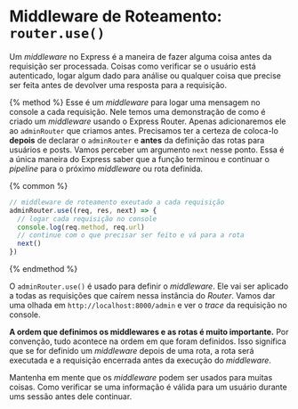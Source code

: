# Middleware de Roteamento: ```router.use()```

Um *middleware* no Express é a maneira de fazer alguma coisa antes da requisição ser processada. Coisas como verificar se o usuário está autenticado, logar algum dado para análise ou qualquer coisa que precise ser feita antes de devolver uma resposta para a requisição.

{% method %}
Esse é um *middleware* para logar uma mensagem no console a cada requisição. Nele temos uma demonstração de como é criado um *middleware* usando o Express Router. Apenas adicionaremos ele ao ```adminRouter``` que criamos antes. Precisamos ter a certeza de coloca-lo **depois** de declarar o ```adminRouter``` e **antes** da definição das rotas para usuários e posts. Vamos perceber um argumento ```next``` nesse ponto. Essa é a única maneira do Express saber que a função terminou e continuar o _pipeline_ para o próximo *middleware* ou rota definida.

{% common %}
```js
// middleware de roteamento exeutado a cada requisição
adminRouter.use((req, res, next) => {
  // logar cada requisição no console
  console.log(req.method, req.url)
  // continue com o que precisar ser feito e vá para a rota
  next()
})
```
{% endmethod %}

O ```adminRouter.use()``` é usado para definir o *middleware*. Ele vai ser aplicado a todas as requisições que caírem nessa instância do *Router*. Vamos dar uma olhada em ```http://localhost:8000/admin``` e ver o *trace* da requisição no console.

<asciinema-player src="/assets/middleware.json" speed="2" poster="npt:0:39"></asciinema-player>

**A ordem que definimos os middlewares e as rotas é muito importante.** Por convenção, tudo acontece na ordem em que foram definidos. Isso significa que se for definido um *middleware* depois de uma rota, a rota será executada e a requisição encerrada antes da execução do *middleware*.

Mantenha em mente que os *middleware* podem ser usados para muitas coisas. Como verificar se uma informação é válida para um usuário durante ums sessão antes dele continuar.

